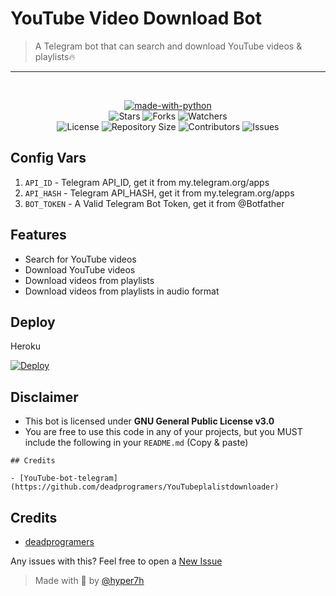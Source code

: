 # YouTube Video Download Bot

> A Telegram bot that can search and download YouTube videos & playlists🔥
---------------------
<br>
<p align="center">
<a href="https://python.org"><img src="http://forthebadge.com/images/badges/made-with-python.svg" alt="made-with-python"></a>
<br>
    <img src="https://img.shields.io/github/stars/sanila2007/YouTube_bot_telegram?style=for-the-badge" alt="Stars">
    <img src="https://img.shields.io/github/forks/sanila2007/YouTube_bot_telegram?style=for-the-badge" alt="Forks">
    <img src="https://img.shields.io/github/watchers/sanila2007/YouTube_bot_telegram?style=for-the-badge" alt="Watchers"> 
<br>
    <img src="https://img.shields.io/github/license/sanila2007/YouTube_bot_telegram?style=for-the-badge" alt="License">
    <img src="https://img.shields.io/github/repo-size/sanila2007/YouTube_bot_telegram?style=for-the-badge" alt="Repository Size">
    <img src="https://img.shields.io/github/contributors/sanila2007/YouTube_bot_telegram?style=for-the-badge" alt="Contributors">
    <img src="https://img.shields.io/github/issues/sanila2007/YouTube_bot_telegram?style=for-the-badge" alt="Issues">
</p>

## Config Vars
1. `API_ID` - Telegram API_ID, get it from my.telegram.org/apps
2. `API_HASH` - Telegram API_HASH, get it from my.telegram.org/apps
3. `BOT_TOKEN` - A Valid Telegram Bot Token, get it from @Botfather

## Features

- Search for YouTube videos
- Download YouTube videos
- Download videos from playlists
- Download videos from playlists in audio format

## Deploy

Heroku

[![Deploy](https://www.herokucdn.com/deploy/button.svg)](https://heroku.com/deploy?template=https://github.com/)

## Disclaimer 

- This bot is licensed under <b>GNU General Public License v3.0</b>
- You are free to use this code in any of your projects, but you MUST include the following in your `README.md` (Copy & paste)
```
## Credits

- [YouTube-bot-telegram](https://github.com/deadprogramers/YouTubeplalistdownloader)
```

## Credits

- [deadprogramers](https://github.com/deadprogramers)

Any issues with this? Feel free to open a [New Issue](https://github.com/deadprogramers/youtubeplaylistdownloader/issues)

> Made with 💞 by <a href="https://github.com/deadprogramers/youtubeplaylistdownloader">@hyper7h</a>
 
